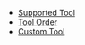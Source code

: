   * [Supported Tool](/docs/diff-tool.md)
  * [Tool Order](/docs/diff-tool.order.md)
  * [Custom Tool](/docs/diff-tool.custom.md)